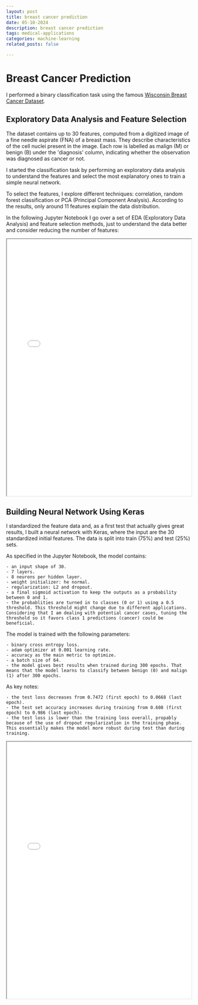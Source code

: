 ```yaml
---
layout: post
title: breast cancer prediction
date: 05-10-2024
description: breast cancer prediction
tags: medical-applications
categories: machine-learning
related_posts: false

---
```


# Breast Cancer Prediction  

I performed a binary classification task using the famous [Wisconsin Breast Cancer Dataset](https://archive.ics.uci.edu/dataset/17/breast+cancer+wisconsin+diagnostic9).


## Exploratory Data Analysis and Feature Selection

The dataset contains up to 30 features, computed from a digitized image of a fine needle aspirate (FNA) of a breast mass. They describe characteristics of the cell nuclei present in the image. Each row is labelled as malign (M) or benign (B) under the 'diagnosis' column, indicating whether the observation was diagnosed as cancer or not. 

I started the classification task by performing an exploratory data analysis to understand the features and select the most explanatory ones to train a simple neural network. 

To select the features, I explore different techniques: correlation, random forest classification or PCA (Principal Component Analysis). According to the results, only around 11 features explain the data distribution.

In the following Jupyter Notebook I go over a set of EDA (Exploratory Data Analysis) and feature selection methods, just to understand the data better and consider reducing the number of features:

<iframe src="assets/html/data_eda.html" width="100%" height="700px"></iframe>


## Building Neural Network Using Keras

I standardized the feature data and, as a first test that actually gives great results, I built a neural network with Keras, where the input are the 30 standardized initial features. The data is split into train (75%) and test (25%) sets.

As specified in the Jupyter Notebook, the model contains:

    - an input shape of 30.
    - 7 layers.
    - 8 neurons per hidden layer.
    - weight initializer: he normal.
    - regularization: L2 and dropout.
    - a final sigmoid activation to keep the outputs as a probability between 0 and 1.
    - the probablities are turned in to classes (0 or 1) using a 0.5 threshold. This threshold might change due to different applications. Considering that I am dealing with potential cancer cases, tuning the threshold so it favors class 1 predictions (cancer) could be beneficial.

The model is trained with the following parameters:

    - binary cross entropy loss.
    - adam optimizer at 0.001 learning rate.
    - accuracy as the main metric to optimize.
    - a batch size of 64.
    - the model gives best results when trained during 300 epochs. That means that the model learns to classify between benign (0) and malign (1) after 300 epochs.

As key notes:

    - the test loss decreases from 0.7472 (first epoch) to 0.0668 (last epoch).
    - the test set accuracy increases during training from 0.608 (first epoch) to 0.986 (last epoch).
    - the test loss is lower than the training loss overall, propably because of the use of dropout regularization in the training phase. This essentially makes the model more robust during test than during training.


<iframe src="assets/html/breast_cancer_prediction.html" width="100%" height="700px"></iframe>
